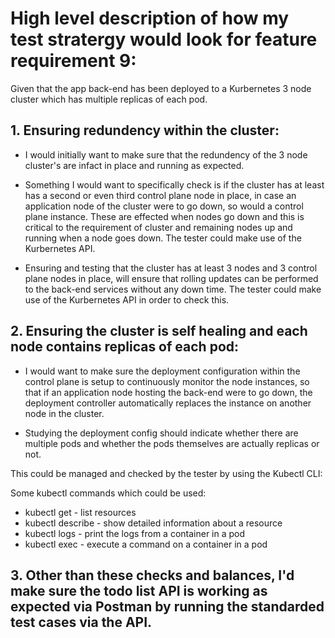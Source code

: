 # High level description of how my test stratergy would look for feature requirement 9:

Given that the app back-end has been deployed to a Kurbernetes 3 node cluster which has multiple replicas of each pod.

## 1. Ensuring redundency within the cluster:

- I would initially want to make sure that the redundency of the 3 node cluster's are infact in place and running as expected. 

- Something I would want to specifically check is if the cluster has at least has a second or	even third control plane node in place, in case an application node of the cluster were to go down, so would a control plane instance.
These are effected when nodes go down and this is critical to the requirement of cluster and remaining nodes up and running when a node goes down. The tester could make use of the Kurbernetes API.
	
- Ensuring and testing that the cluster has at least 3 nodes and 3 control plane nodes in place, will ensure that rolling updates can be performed to the back-end services without any down time.
The tester could make use of the Kurbernetes API in order to check this.

## 2. Ensuring the cluster is self healing and each node contains replicas of each pod:

- I would want to make sure the deployment configuration within the control plane is setup to continuously monitor the node instances, so that if an application node hosting the back-end were to go down, the deployment
controller automatically replaces the instance on another node in the cluster.

- Studying the deployment config should indicate whether there are multiple pods and whether the pods themselves are actually replicas or not.

This could be managed and checked by the tester by using the Kubectl CLI:

Some kubectl commands which could be used:
 
- kubectl get - list resources
- kubectl describe - show detailed information about a resource
- kubectl logs - print the logs from a container in a pod
- kubectl exec - execute a command on a container in a pod

## 3. Other than these checks and balances, I'd make sure the todo list API is working as expected via Postman by running the standarded test cases via the API.